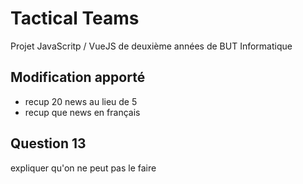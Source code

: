 # Tactical Teams

Projet JavaScritp / VueJS de deuxième années de BUT Informatique

## Modification apporté
- recup 20 news au lieu de 5
- recup que news en français
## Question 13

expliquer qu'on ne peut pas le faire
